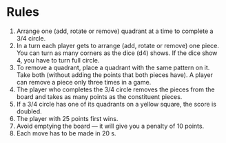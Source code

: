 # Rules
1. Arrange one (add, rotate or remove) quadrant at a time to complete a 3/4 circle. 
2. In a turn each player gets to arrange (add, rotate or remove) one piece. You can turn as many corners as the dice  (d4) shows. If the dice show 4, you have to turn full circle.
3. To remove a quadrant, place a quadrant with the same pattern on it. Take both (without adding the points that both pieces have). A player can remove a piece only three times in a game. 
4. The player who completes the 3/4 circle removes the pieces from the board and takes as many points as the constituent pieces. 
5. If a 3/4 circle has one of its quadrants on a yellow square, the score is doubled. 
6. The player with 25 points first wins. 
7. Avoid emptying the board — it will give you a penalty of 10 points.
8. Each move has to be made in 20 s. 
